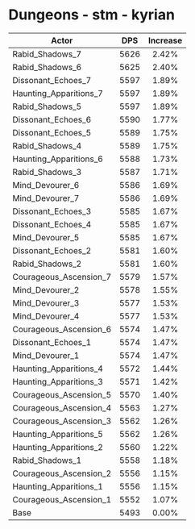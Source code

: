 # Dungeons - stm - kyrian
| Actor | DPS | Increase |
|---|:---:|:---:|
|Rabid_Shadows_7|5626|2.42%|
|Rabid_Shadows_6|5625|2.40%|
|Dissonant_Echoes_7|5597|1.89%|
|Haunting_Apparitions_7|5597|1.89%|
|Rabid_Shadows_5|5597|1.89%|
|Dissonant_Echoes_6|5590|1.77%|
|Dissonant_Echoes_5|5589|1.75%|
|Rabid_Shadows_4|5589|1.75%|
|Haunting_Apparitions_6|5588|1.73%|
|Rabid_Shadows_3|5587|1.71%|
|Mind_Devourer_6|5586|1.69%|
|Mind_Devourer_7|5586|1.69%|
|Dissonant_Echoes_3|5585|1.67%|
|Dissonant_Echoes_4|5585|1.67%|
|Mind_Devourer_5|5585|1.67%|
|Dissonant_Echoes_2|5581|1.60%|
|Rabid_Shadows_2|5581|1.60%|
|Courageous_Ascension_7|5579|1.57%|
|Mind_Devourer_2|5578|1.55%|
|Mind_Devourer_3|5577|1.53%|
|Mind_Devourer_4|5577|1.53%|
|Courageous_Ascension_6|5574|1.47%|
|Dissonant_Echoes_1|5574|1.47%|
|Mind_Devourer_1|5574|1.47%|
|Haunting_Apparitions_4|5572|1.44%|
|Haunting_Apparitions_3|5571|1.42%|
|Courageous_Ascension_5|5570|1.40%|
|Courageous_Ascension_4|5563|1.27%|
|Courageous_Ascension_3|5562|1.26%|
|Haunting_Apparitions_5|5562|1.26%|
|Haunting_Apparitions_2|5560|1.22%|
|Rabid_Shadows_1|5558|1.18%|
|Courageous_Ascension_2|5556|1.15%|
|Haunting_Apparitions_1|5556|1.15%|
|Courageous_Ascension_1|5552|1.07%|
|Base|5493|0.00%|
